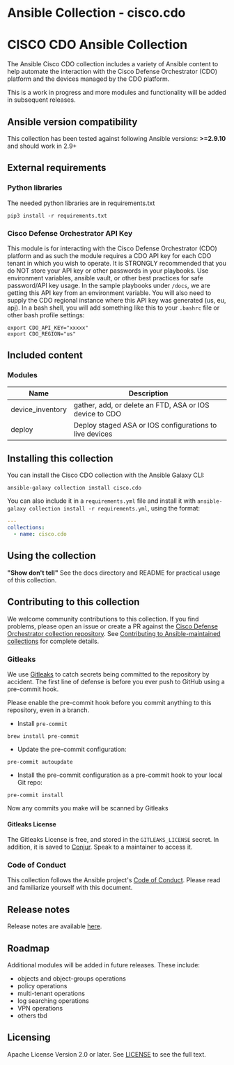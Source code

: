 # Ansible Collection - cisco.cdo

# CISCO CDO Ansible Collection

The Ansible Cisco CDO collection includes a variety of Ansible content to help automate the interaction with the Cisco Defense Orchestrator (CDO) platform and the devices managed by the CDO platform.

This is a work in progress and more modules and functionality will be added in subsequent releases.

## Ansible version compatibility

This collection has been tested against following Ansible versions: **>=2.9.10** and should work in 2.9+

## External requirements
### Python libraries
The needed python libraries are in requirements.txt
```
pip3 install -r requirements.txt
```

### Cisco Defense Orchestrator API Key
This module is for interacting with the Cisco Defense Orchestrator (CDO) platform and as such the module requires a CDO API key for each CDO tenant in which you wish to operate. It is STRONGLY recommended that you do NOT store your API key or other passwords in your playbooks. Use environment variables, ansible vault, or other best practices for safe password/API key usage.
In the sample playbooks under `/docs`, we are getting this API key from an environment variable. You will also need to supply the CDO regional instance where this API key was generated (us, eu, apj). In a bash shell, you will add something like this to your `.bashrc` file or other bash profile settings:
```
export CDO_API_KEY="xxxxx"
export CDO_REGION="us"
```

## Included content
<!--start collection content-->
### Modules
| Name             | Description                                             |
| ---------------- | ------------------------------------------------------- |
| device_inventory | gather, add, or delete an FTD, ASA or IOS device to CDO |
| deploy           | Deploy staged ASA or IOS configurations to live devices |
<!--end collection content-->

## Installing this collection
You can install the Cisco CDO collection with the Ansible Galaxy CLI:

    ansible-galaxy collection install cisco.cdo

You can also include it in a `requirements.yml` file and install it with `ansible-galaxy collection install -r requirements.yml`, using the format:

```yaml
---
collections:
  - name: cisco.cdo
```
## Using the collection
**"Show don't tell"**
See the docs directory and README for practical usage of this collection.

## Contributing to this collection
We welcome community contributions to this collection. If you find problems, please open an issue or create a PR against the [Cisco Defense Orchestrator collection repository](https://github.com/CiscoDevNet/ansible-cisco-cdo). See [Contributing to Ansible-maintained collections](https://docs.ansible.com/ansible/devel/community/contributing_maintained_collections.html#contributing-maintained-collections) for complete details.
### Gitleaks

We use [Gitleaks](https://github.com/gitleaks/gitleaks) to catch secrets being committed to the repository by accident. The first line of defense is before you ever push to GitHub using a pre-commit hook.

Please enable the pre-commit hook before you commit anything to this repository, even in a branch.

- Install `pre-commit`
```
brew install pre-commit
```
- Update the pre-commit configuration:
```
pre-commit autoupdate
```
- Install the pre-commit configuration as a pre-commit hook to your local Git repo:
```
pre-commit install
```

Now any commits you make will be scanned by Gitleaks

#### Gitleaks License

The Gitleaks License is free, and stored in the `GITLEAKS_LICENSE` secret. In addition, it is saved to [Conjur](https://secrets.cisco.com/conjur/nonprod/eng/cdo/gitleaks-license). Speak to a maintainer to access it.

### Code of Conduct
This collection follows the Ansible project's
[Code of Conduct](https://docs.ansible.com/ansible/devel/community/code_of_conduct.html).
Please read and familiarize yourself with this document.

## Release notes
Release notes are available [here](https://github.com/CiscoDevNet/ansible-cisco-cdo/blob/main/CHANGELOG.rst).

## Roadmap
Additional modules will be added in future releases. These include:
- objects and object-groups operations
- policy operations
- multi-tenant operations
- log searching operations
- VPN operations
- others tbd

## Licensing
Apache License Version 2.0 or later.
See [LICENSE](https://www.apache.org/licenses/LICENSE-2.0) to see the full text.
